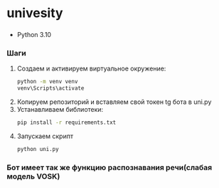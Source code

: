 # univesity

###
- Python 3.10

### Шаги

1. Создаем и активируем виртуальное окружение:
    ```sh
    python -m venv venv
    venv\Scripts\activate
    ```
2. Копируем репозиторий и вставляем свой токен tg бота в uni.py
3. Устанавливаем библиотеки:
    ```sh
    pip install -r requirements.txt
    ```
4. Запускаем скрипт
    ```sh
    python uni.py
    ```
### Бот имеет так же функцию распознавания речи(слабая модель VOSK)
